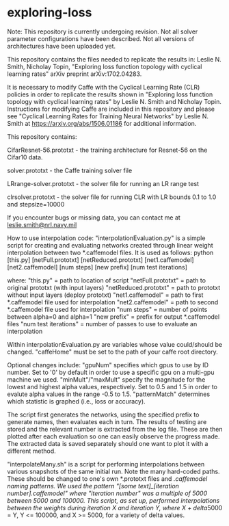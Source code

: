 # exploring-loss

Note: This repository is currently undergoing revision. Not all solver parameter configurations have been described. Not all versions of architectures have been uploaded yet. 

This repository contains the files needed to replicate the results in:
Leslie N. Smith, Nicholay Topin, "Exploring loss function topology with cyclical learning rates" arXiv preprint arXiv:1702.04283.

It is necessary to modify Caffe with the Cyclical Learning Rate (CLR) policies in order to replicate the results shown in "Exploring loss function topology with cyclical learning rates" by Leslie N. Smith and Nicholay Topin.  Instructions for modifying Caffe are included in this repository and please see "Cyclical Learning Rates for Training Neural Networks" by Leslie N. Smith at https://arxiv.org/abs/1506.01186 for additional information.

This repository contains:

CifarResnet-56.prototxt - the training architecture for Resnet-56 on the Cifar10 data.

solver.prototxt - the Caffe training solver file

LRrange-solver.prototxt - the solver file for running an LR range test

clrsolver.prototxt - the solver file for running CLR with LR bounds 0.1 to 1.0 and stepsize=10000


If you encounter bugs or missing data, you can contact me at leslie.smith@nrl.navy.mil

How to use interpolation code:
"interpolationEvaluation.py" is a simple script for creating and evaluating networks created through linear weight interpolation between two *.caffemodel files. It is used as follows:
python [this.py] [netFull.prototxt] [netReduced.prototxt] [net1.caffemodel] [net2.caffemodel] [num steps] [new prefix] [num test iterations]

where:
"this.py" = path to location of script
"netFull.prototxt" = path to original prototxt (with input layers)
"netReduced.prototxt" = path to prototxt without input layers (deploy prototxt)
"net1.caffemodel" = path to first *.caffemodel file used for interpolation
"net2.caffemodel" = path to second *.caffemodel file used for interpolation
"num steps" = number of points between alpha=0 and alpha=1
"new prefix" = prefix for output *.caffemodel files
"num test iterations" = number of passes to use to evaluate an interpolation

Within interpolationEvaluation.py are variables whose value could/should be changed. "caffeHome" must be set to the path of your caffe root directory.

Optional changes include:
"gpuNum" specifies which gpus to use by ID number. Set to '0' by default in order to use a specific gpu on a multi-gpu machine we used.
"minMult"/"maxMult" specify the magnitude for the lowest and highest alpha values, respectively. Set to 0.5 and 1.5 in order to evalute alpha values in the range -0.5 to 1.5.
"patternMatch" determines which statistic is graphed (i.e., loss or accuracy).

The script first generates the networks, using the specified prefix to generate names, then evaluates each in turn. The results of testing are stored and the relevant number is extracted from the log file. These are then plotted after each evaluation so one can easily observe the progress made. The extracted data is saved separately should one want to plot it with a different method.

"interpolateMany.sh" is a script for performing interpolations between various snapshots of the same initial run. Note the many hard-coded paths. These should be changed to one's own *.prototxt files and *.caffemodel naming patterns. We used the pattern "[some text]_[iteration number].caffemodel" where "iteration number" was a multiple of 5000 between 5000 and 100000. This script, as set up, performed interpolations between the weights during iteration X and iteration Y, where X + delta*5000 = Y, Y <= 100000, and X >= 5000, for a variety of delta values.